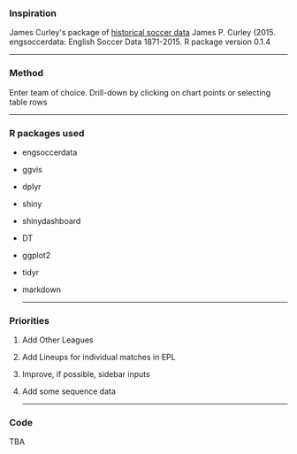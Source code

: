 ### Inspiration
James Curley's package of [historical soccer data](https://github.com/jalapic/engsoccerdata)
  James P. Curley (2015. engsoccerdata: English Soccer Data 1871-2015. R package version 0.1.4 

  ---

### Method

Enter team of choice. Drill-down by clicking on chart points or selecting table rows


  ---
  
### R packages used
* engsoccerdata
* ggvis
* dplyr
* shiny
* shinydashboard
* DT
* ggplot2
* tidyr
* markdown

   ---
   
### Priorities

1. Add Other Leagues
2. Add Lineups for individual matches in EPL
3. Improve, if possible, sidebar inputs
4. Add some sequence data

   ---
   
### Code

  TBA

